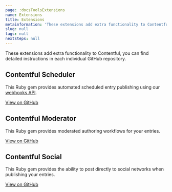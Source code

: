 ```yaml
---
page: :docsToolsExtensions
name: Extensions
title: Extensions
metainformation: 'These extensions add extra functionality to Contentful, you can find detailed instructions in each individual GitHub repository.'
slug: null
tags: null
nextsteps: null
---
```


These extensions add extra functionality to Contentful, you can find detailed instructions in each individual GitHub repository.

## Contentful Scheduler

This Ruby gem provides automated scheduled entry publishing using our [webhooks API](/developers/docs/references/content-management-api/#/reference/webhooks).

[View on GitHub](https://github.com/contentful/contentful-scheduler.rb)

## Contentful Moderator

This Ruby gem provides moderated authoring workflows for your entries.

[View on GitHub](https://github.com/contentful/contentful-moderator.rb)

## Contentful Social

This Ruby gem provides the ability to post directly to social networks when publishing your entries.

[View on GitHub](https://github.com/contentful/contentful-social.rb)
